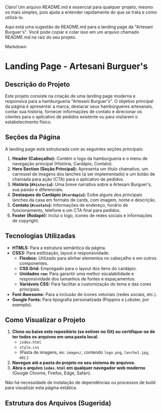 Claro! Um arquivo README.md é essencial para qualquer projeto, mesmo os mais simples, pois ajuda a entender rapidamente do que se trata e como utilizá-lo.

Aqui está uma sugestão de README.md para a landing page da "Artesani Burguer's". Você pode copiar e colar isso em um arquivo chamado README.md na raiz do seu projeto.

Markdown

# Landing Page - Artesani Burguer's

## Descrição do Projeto

Este projeto consiste na criação de uma landing page moderna e responsiva para a hamburgueria "Artesani Burguer's". O objetivo principal da página é apresentar a marca, destacar seus hambúrgueres artesanais, contar sua história, fornecer informações de contato e direcionar os clientes para o aplicativo de pedidos existente ou para visitarem o estabelecimento físico.

## Seções da Página

A landing page está estruturada com as seguintes seções principais:

1.  **Header (Cabeçalho):** Contém o logo da hamburgueria e o menu de navegação principal (História, Cardápio, Contato).
2.  **Hero Section (Seção Principal):** Apresenta um título chamativo, um carrossel de imagens dos lanches (a ser implementado) e um botão de chamada para ação (CTA) para o aplicativo de pedidos.
3.  **História (`#historia`):** Uma breve narrativa sobre a Artesani Burguer's, sua paixão e diferenciais.
4.  **Destaques do Cardápio (`#cardapio`):** Exibe alguns dos principais lanches da casa em formato de cards, com imagem, nome e descrição.
5.  **Contato (`#contato`):** Informações de endereço, horário de funcionamento, telefone e um CTA final para pedidos.
6.  **Footer (Rodapé):** Inclui o logo, ícones de redes sociais e informações de copyright.

## Tecnologias Utilizadas

* **HTML5:** Para a estrutura semântica da página.
* **CSS3:** Para estilização, layout e responsividade.
    * **Flexbox:** Utilizado para alinhar elementos no cabeçalho e em outros componentes.
    * **CSS Grid:** Empregado para o layout dos itens do cardápio.
    * **Unidades `rem`:** Para garantir uma melhor escalabilidade e responsividade dos tamanhos de fontes e espaçamentos.
    * **Variáveis CSS:** Para facilitar a customização do tema e das cores principais.
* **Font Awesome:** Para a inclusão de ícones vetoriais (redes sociais, etc.).
* **Google Fonts:** Para tipografia personalizada (Poppins e Lobster, por exemplo).

## Como Visualizar o Projeto

1.  **Clone ou baixe este repositório (se estiver no Git) ou certifique-se de ter todos os arquivos em uma pasta local.**
    * `index.html`
    * `style.css`
    * (Pasta de imagens, ex: `images/`, contendo `logo.png`, `lanche1.jpg`, etc.)
2.  **Navegue até a pasta do projeto no seu sistema de arquivos.**
3.  **Abra o arquivo `index.html` em qualquer navegador web moderno** (Google Chrome, Firefox, Edge, Safari).

Não há necessidade de instalação de dependências ou processos de build para visualizar esta página estática.

## Estrutura dos Arquivos (Sugerida)